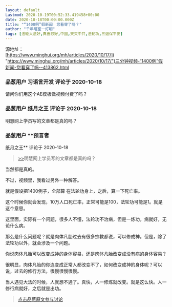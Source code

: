 ```yaml
---
layout: default
Lastmod: 2020-10-19T00:52:33.419458+00:00
date: 2020-10-18T00:00:00.000Z
title: "“1400例”假新闻　您看穿了吗？"
author: "千年暗室一灯明"
tags: [法轮大法好,真善忍好,中国,天灭中共,法轮功,三退保平安]
---
```


源地址：  
[https://www.minghui.org/mh/articles/2020/10/17/]( "https://www.minghui.org/mh/articles/2020/10/17/")三分钟视频-“1400例”假新闻-您看穿了吗--413862.html

            
### 品葱用户 **习语言开发** 评论于 2020-10-18
        
请问你们用这个AE模板做视频付费了吗？
        


            
### 品葱用户 **纸月之王** 评论于 2020-10-18
        
明慧网上学员写的文章都是真的吗？
        


            
### 品葱用户 **预言者 
纸月之王** 评论于 2020-10-18
        
> [\>>]( "/video/item_id-29349#")明慧网上学员写的文章都是真的吗？

  
  
当然都是真的。  
  
不过，视频里，我看过另外一种解答。  
  
就是假设把1400例子，全部算 在法轮功身上，之后，算一下死亡率。  
  
这个时候你就会发现，10万人口死亡率，正常可能是100，法轮功可能是1。就是这个意思。  
  
这里面，实际有一个问题，很多人不懂，法轮功不治病，但是一炼功，病就好，无论什么病。  
  
那么是什么问题呢？就是肉体凡胎过去有很多宗教都说，可以修成神。但是，除了法轮功以外，就会涉及一个问题。  
  
你说肉体凡胎可以改变成神的身体容易，还是肉体凡胎改变成没有病的身体容易？  
  
很明显，肉体凡胎的你连变成正常人都改变不了，如何改变成神的身体呢？可以说，过去的修行方法，很慢很慢很慢。  
  
当人遇见大法的时候，人就想不通了。真快，人一修炼就改变。就是这么快。人一修行病就好，之后就是出功。
        






> [点击品葱原文参与讨论](https://pincong.rocks/video/3210)


